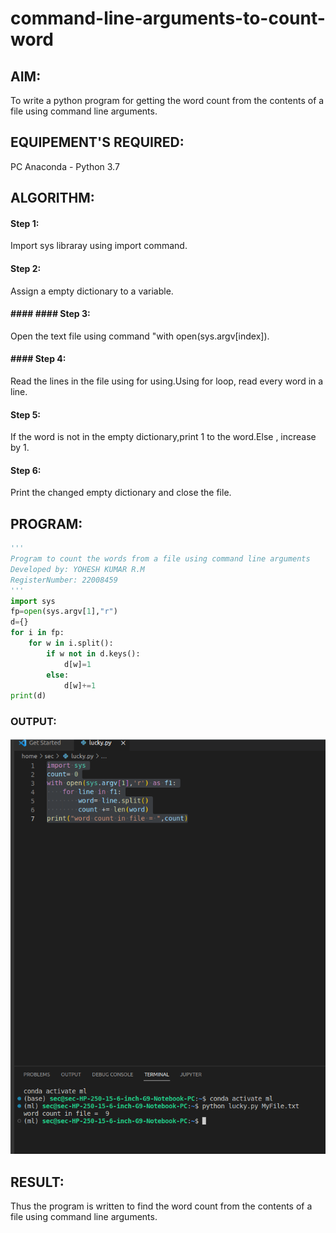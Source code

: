 # command-line-arguments-to-count-word
## AIM:
To write a python program for getting the word count from the contents of a file using command line arguments.
## EQUIPEMENT'S REQUIRED: 
PC
Anaconda - Python 3.7
## ALGORITHM: 
#### Step 1:
Import sys libraray using import command.

#### Step 2:
Assign a empty dictionary to a variable.

#### #### #### Step 3:
Open the text file using command "with open(sys.argv[index]).

#### #### Step 4:
Read the lines in the file using for using.Using for loop, read every word in a line.

#### Step 5:
If the word is not in the empty dictionary,print 1 to the word.Else , increase by 1.

#### Step 6:
Print the changed empty dictionary and close the file.

## PROGRAM:
```python
''' 
Program to count the words from a file using command line arguments
Developed by: YOHESH KUMAR R.M
RegisterNumber: 22008459
'''
import sys
fp=open(sys.argv[1],"r")
d={}
for i in fp:
    for w in i.split():
        if w not in d.keys(): 
            d[w]=1
        else:
            d[w]+=1
print(d)    
```
### OUTPUT:
![output](./output.png)



## RESULT:
Thus the program is written to find the word count from the contents of a file using command line arguments.
